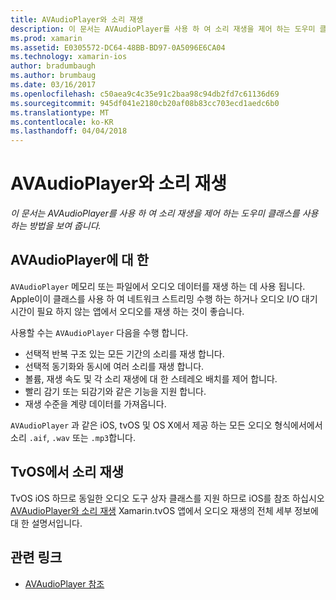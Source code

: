```yaml
---
title: AVAudioPlayer와 소리 재생
description: 이 문서는 AVAudioPlayer를 사용 하 여 소리 재생을 제어 하는 도우미 클래스를 사용 하는 방법을 보여 줍니다.
ms.prod: xamarin
ms.assetid: E0305572-DC64-48BB-BD97-0A5096E6CA04
ms.technology: xamarin-ios
author: bradumbaugh
ms.author: brumbaug
ms.date: 03/16/2017
ms.openlocfilehash: c50aea9c4c35e91c2baa98c94db2fd7c61136d69
ms.sourcegitcommit: 945df041e2180cb20af08b83cc703ecd1aedc6b0
ms.translationtype: MT
ms.contentlocale: ko-KR
ms.lasthandoff: 04/04/2018
---
```

# <a name="playing-sound-with-avaudioplayer"></a>AVAudioPlayer와 소리 재생

_이 문서는 AVAudioPlayer를 사용 하 여 소리 재생을 제어 하는 도우미 클래스를 사용 하는 방법을 보여 줍니다._

## <a name="about-the-avaudioplayer"></a>AVAudioPlayer에 대 한

`AVAudioPlayer` 메모리 또는 파일에서 오디오 데이터를 재생 하는 데 사용 됩니다. Apple이이 클래스를 사용 하 여 네트워크 스트리밍 수행 하는 하거나 오디오 I/O 대기 시간이 필요 하지 않는 앱에서 오디오를 재생 하는 것이 좋습니다.

사용할 수는 `AVAudioPlayer` 다음을 수행 합니다.

- 선택적 반복 구조 있는 모든 기간의 소리를 재생 합니다.
- 선택적 동기화와 동시에 여러 소리를 재생 합니다.
- 볼륨, 재생 속도 및 각 소리 재생에 대 한 스테레오 배치를 제어 합니다.
- 빨리 감기 또는 되감기와 같은 기능을 지원 합니다.
- 재생 수준을 계량 데이터를 가져옵니다.

`AVAudioPlayer` 과 같은 iOS, tvOS 및 OS X에서 제공 하는 모든 오디오 형식에서에서 소리 `.aif`, `.wav` 또는 `.mp3`합니다.

## <a name="playing-sounds-in-tvos"></a>TvOS에서 소리 재생

TvOS iOS 하므로 동일한 오디오 도구 상자 클래스를 지원 하므로 iOS를 참조 하십시오 [AVAudioPlayer와 소리 재생](http://developer.xamarin.com/recipes/ios/media/sound/avaudioplayer/) Xamarin.tvOS 앱에서 오디오 재생의 전체 세부 정보에 대 한 설명서입니다.



## <a name="related-links"></a>관련 링크

- [AVAudioPlayer 참조](https://developer.apple.com/library/ios/documentation/AVFoundation/Reference/AVAudioPlayerClassReference/)
